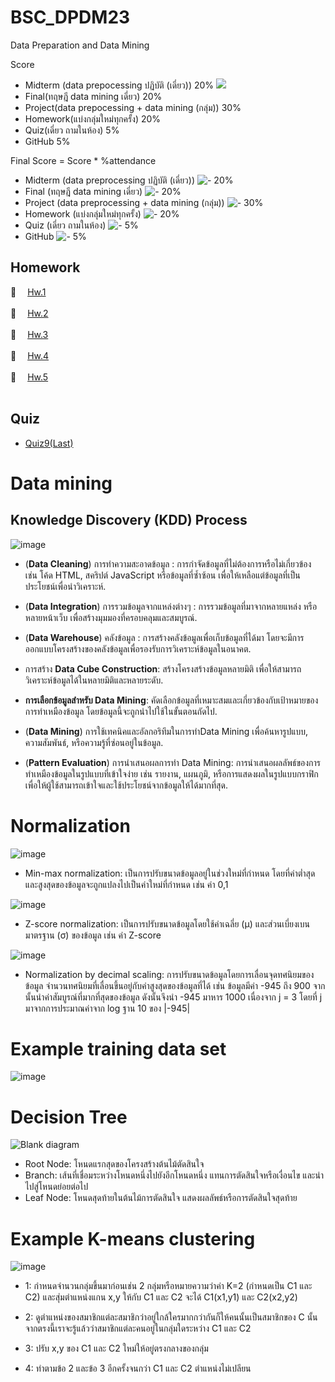 # BSC_DPDM23
Data Preparation and Data Mining

Score
- Midterm (data prepocessing ปฏิบัติ (เดี่ยว)) 20% ![](https://geps.dev/progress/20)
- Final(ทฤษฎี data mining เดี่ยว) 20%
- Project(data prepocessing + data mining (กลุ่ม)) 30%
- Homework(แบ่งกลุ่มใหม่ทุกครั้ง) 20%
- Quiz(เดี่ยว ถามในห้อง) 5%
- GitHub 5%

Final Score = Score * %attendance

- Midterm (data preprocessing ปฏิบัติ (เดี่ยว)) ![-](https://progress-bar.dev/20/?title=Progress) 20%
- Final (ทฤษฎี data mining เดี่ยว) ![-](https://progress-bar.dev/20/?title=Progress) 20%
- Project (data preprocessing + data mining (กลุ่ม)) ![-](https://progress-bar.dev/30/?title=Progress) 30%
- Homework (แบ่งกลุ่มใหม่ทุกครั้ง) ![-](https://progress-bar.dev/20/?title=Progress) 20%
- Quiz (เดี่ยว ถามในห้อง) ![-](https://progress-bar.dev/5/?title=Progress) 5%
- GitHub ![-](https://progress-bar.dev/5/?title=Progress) 5%





## Homework
📝 &emsp;[Hw.1](https://github.com/PhurisKR/BSC_DPDM23/tree/main/HW_1) <br/><br/>
📝 &emsp;[Hw.2](https://github.com/PhurisKR/BSC_DPDM23/tree/main/HW_2) <br/><br/>
📝 &emsp;[Hw.3](https://github.com/PhurisKR/BSC_DPDM23/tree/main/HW_3) <br/><br/>
📝 &emsp;[Hw.4](https://github.com/PhurisKR/BSC_DPDM23/tree/main/HW_4) <br/><br/>
📝 &emsp;[Hw.5](https://github.com/PhurisKR/BSC_DPDM23/tree/main/HW_5) <br/><br/>



## Quiz
- [Quiz9(Last)](https://github.com/phurisk/BSC_DPDM23/blob/main/426557531_311318285255165_3616148309199044172_n.jpg)

 # Data mining
 
  ## Knowledge Discovery (KDD) Process
 ![image](https://github.com/phurisk/BSC_DPDM23/assets/137043070/4440bd5e-39c1-4ed8-bcbb-191ce43f82a6)

 
- (__Data Cleaning__) การทำความสะอาดข้อมูล : การกำจัดข้อมูลที่ไม่ต้องการหรือไม่เกี่ยวข้อง เช่น โค้ด HTML, สคริปต์ JavaScript หรือข้อมูลที่ซ้ำซ้อน เพื่อให้เหลือแต่ข้อมูลที่เป็นประโยชน์เพื่อนำวิเคราะห์.

- (__Data Integration__) การรวมข้อมูลจากแหล่งต่างๆ : การรวมข้อมูลที่มาจากหลายแหล่ง หรือหลายหน้าเว็บ เพื่อสร้างมุมมองที่ครอบคลุมและสมบูรณ์.

- (__Data Warehouse__) คลังข้อมูล  : การสร้างคลังข้อมูลเพื่อเก็บข้อมูลที่ได้มา โดยจะมีการออกแบบโครงสร้างของคลังข้อมูลเพื่อรองรับการวิเคราะห์ข้อมูลในอนาคต.

- การสร้าง __Data Cube Construction__: สร้างโครงสร้างข้อมูลหลายมิติ เพื่อให้สามารถวิเคราะห์ข้อมูลได้ในหลายมิติและหลายระดับ.

- __การเลือกข้อมูลสำหรับ Data Mining__: คัดเลือกข้อมูลที่เหมาะสมและเกี่ยวข้องกับเป้าหมายของการทำเหมืองข้อมูล โดยข้อมูลนี้จะถูกนำไปใช้ในขั้นตอนถัดไป.

- (__Data Mining__) การใช้เทคนิคและอัลกอริทึมในการทำData Mining เพื่อค้นหารูปแบบ, ความสัมพันธ์, หรือความรู้ที่ซ่อนอยู่ในข้อมูล.

- (__Pattern Evaluation__) การนำเสนอผลการทำ Data Mining: การนำเสนอผลลัพธ์ของการทำเหมืองข้อมูลในรูปแบบที่เข้าใจง่าย เช่น รายงาน, แผนภูมิ, หรือการแสดงผลในรูปแบบกราฟิก เพื่อให้ผู้ใช้สามารถเข้าใจและใช้ประโยชน์จากข้อมูลให้ได้มากที่สุด.



# Normalization

![image](https://github.com/phurisk/BSC_DPDM23/assets/137043070/59859ef0-f33b-4908-a900-dbae849a4011)
- Min-max normalization: เป็นการปรับขนาดข้อมูลอยู่ในช่วงใหม่ที่กำหนด โดยที่ค่าต่ำสุดและสูงสุดของข้อมูลจะถูกแปลงไปเป็นค่าใหม่ที่กำหนด เช่น ค่า 0,1

![image](https://github.com/phurisk/BSC_DPDM23/assets/137043070/b18d3306-f8fb-4ef0-a97b-ebf00a1ba38b)
- Z-score normalization: เป็นการปรับขนาดข้อมูลโดยใช้ค่าเฉลี่ย (μ) และส่วนเบี่ยงเบนมาตรฐาน (σ) ของข้อมูล เช่น ค่า Z-score

![image](https://github.com/phurisk/BSC_DPDM23/assets/137043070/5bb14a8c-a772-4f10-ab94-f261904dbc46)
- Normalization by decimal scaling: การปรับขนาดข้อมูลโดยการเลื่อนจุดทศนิยมของข้อมูล จำนวนทศนิยมที่เลื่อนขึ้นอยู่กับค่าสูงสุดของข้อมูลที่ได้ เช่น ข้อมูลมีค่า -945 ถึง 900 จากนั้นนำค่าสัมบูรณ์ที่มากที่สุดของข้อมูล ดังนั้นจึงนำ -945 มาหาร 1000 เนื่องจาก j = 3 โดยที่ j มาจากการประมาณค่าจาก log ฐาน 10 ของ |-945| 





# Example training data set
![image](https://github.com/PhurisKR/BSC_DPDM23/assets/118201161/4f6cd41b-05b7-43ea-88e4-b74047c9c24a)


# Decision Tree
![Blank diagram](https://github.com/phurisk/BSC_DPDM23/assets/137043070/f76cb092-fd0e-441b-814a-c29cac92d121)

- Root Node: โหนดแรกสุดของโครงสร้างต้นไม้ตัดสินใจ
- Branch: เส้นที่เชื่อมระหว่างโหนดหนึ่งไปยังอีกโหนดหนึ่ง แทนการตัดสินใจหรือเงื่อนไข และนำไปสู่โหนดย่อยต่อไป
- Leaf Node: โหนดสุดท้ายในต้นไม้การตัดสินใจ แสดงผลลัพธ์หรือการตัดสินใจสุดท้าย


# Example  K-means clustering

![image](https://github.com/phurisk/BSC_DPDM23/assets/137043070/0fb484a3-2996-4622-8d4a-b8754c0c972f)



- 1: กำหนดจำนวนกลุ่มขึ้นมาก่อนเช่น 2 กลุ่มหรือหมายความว่าค่า K=2  (กำหนดเป็น C1 และ C2) และสุ่มตำแหน่งแกน x,y ให้กับ C1  และ C2 จะได้  C1(x1,y1) และ C2(x2,y2)

- 2: ดูตำแหน่งของสมาชิกแต่ละสมาชิกว่าอยู่ใกล้ใครมากกว่ากันก็ให้คนนั้นเป็นสมาชิกของ C นั้น จากตรงนี้เราจะรู้แล้วว่าสมาชิกแต่ละคนอยู่ในกลุ่มใดระหว่าง C1 และ C2

- 3: ปรับ x,y ของ C1 และ C2 ใหม่ให้อยู่ตรงกลางของกลุ่ม

- 4: ทำตามข้อ 2 และข้อ 3 อีกครั้งจนกว่า C1 และ C2 ตำแหน่งไม่เปลียน



